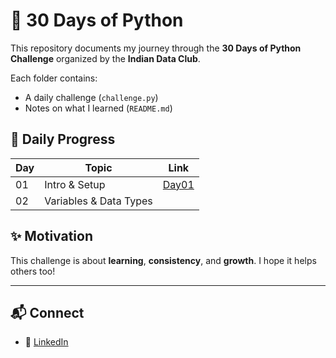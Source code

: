 # 🚀 30 Days of Python

This repository documents my journey through the **30 Days of Python Challenge** organized by the **Indian Data Club**.

Each folder contains:
- A daily challenge (`challenge.py`)
- Notes on what I learned (`README.md`)

## 📅 Daily Progress

| Day | Topic                      | Link           |
|-----|----------------------------|----------------|
| 01  | Intro & Setup              | [Day01](https://github.com/Karthigalakshmanan/30-days-of-python/tree/main/Day1) |
| 02  | Variables & Data Types     


## ✨ Motivation

This challenge is about **learning**, **consistency**, and **growth**. I hope it helps others too!

---

## 📬 Connect

- 🔗 [LinkedIn](https://www.linkedin.com/in/karthiga-lakshmanan/)

